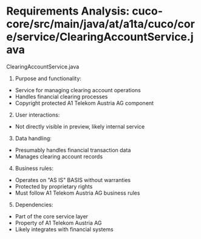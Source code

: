 # Requirements Analysis: cuco-core/src/main/java/at/a1ta/cuco/core/service/ClearingAccountService.java

ClearingAccountService.java
1. Purpose and functionality:
- Service for managing clearing account operations
- Handles financial clearing processes
- Copyright protected A1 Telekom Austria AG component

2. User interactions:
- Not directly visible in preview, likely internal service

3. Data handling:
- Presumably handles financial transaction data
- Manages clearing account records

4. Business rules:
- Operates on "AS IS" BASIS without warranties
- Protected by proprietary rights
- Must follow A1 Telekom Austria AG business rules

5. Dependencies:
- Part of the core service layer
- Property of A1 Telekom Austria AG
- Likely integrates with financial systems